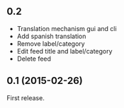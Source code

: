 ## 0.2

- Translation mechanism gui and cli
- Add spanish translation
- Remove label/category
- Edit feed title and label/category
- Delete feed

## 0.1 (2015-02-26)

First release. 

